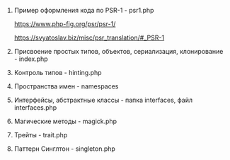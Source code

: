 1. Пример оформления кода по PSR-1 - psr1.php

   https://www.php-fig.org/psr/psr-1/
   
   https://svyatoslav.biz/misc/psr_translation/#_PSR-1
2. Присвоение простых типов, объектов, сериализация, клонирование - index.php
3. Контроль типов - hinting.php
4. Пространства имен - namespaces
5. Интерфейсы, абстрактные классы - папка interfaces, файл interfaces.php
6. Магические методы - magick.php
7. Трейты - trait.php
8. Паттерн Синглтон - singleton.php

